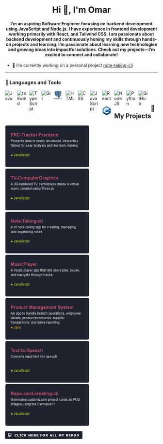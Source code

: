 <h1 align="center">Hi 👋, I'm Omar</h1>
<h4 align="center">I’m an aspiring Software Engineer focusing on backend development using JavaScript and Node.js. I have experience in frontend development working primarily with React, and Tailwind CSS. I am passionate about backend development and continuously honing my skills through hands-on projects and learning. I’m passionate about learning new technologies and growing ideas into impactful solutions. Check out my projects—I’m excited to connect and collaborate!</h4>

- 🔭 I’m currently working on a personal project [note-taking-cli](https://github.com/Omar6624/note-taking-cli)

---

### 🧰 Languages and Tools

<img align="left" alt="Java" width="30px" style="padding-right:10px;" src="https://cdn.jsdelivr.net/gh/devicons/devicon/icons/java/java-original.svg"/>
<img align="left" alt="tailwind" width="30px" style="padding-right:10px;" src="https://www.vectorlogo.zone/logos/tailwindcss/tailwindcss-icon.svg" />
<img align="left" alt="TypeScript" width="30px" style="padding-right:10px;" src="https://cdn.jsdelivr.net/gh/devicons/devicon/icons/typescript/typescript-plain.svg" />
<img align="left" alt="Git" width="30px" style="padding-right:10px;" src="https://cdn.jsdelivr.net/gh/devicons/devicon/icons/git/git-original.svg" />
<img align="left" alt="postgressql" width="30px" style="padding-right:10px;" src="https://raw.githubusercontent.com/devicons/devicon/master/icons/postgresql/postgresql-original-wordmark.svg" />
<img align="left" alt="HTML" width="30px" style="padding-right:10px;" src="https://cdn.jsdelivr.net/gh/devicons/devicon/icons/html5/html5-plain.svg" />
<img align="left" alt="CSS" width="30px" style="padding-right:10px;" src="https://cdn.jsdelivr.net/gh/devicons/devicon/icons/css3/css3-plain.svg" />
<img align="left" alt="JavaScript" width="30px" style="padding-right:10px;" src="https://cdn.jsdelivr.net/gh/devicons/devicon/icons/javascript/javascript-plain.svg" />
<img align="left" alt="React" width="30px" style="padding-right:10px;" src="https://cdn.jsdelivr.net/gh/devicons/devicon/icons/react/react-original.svg" />
<img align="left" alt="NodeJS" width="30px" style="padding-right:10px;" src="https://cdn.jsdelivr.net/gh/devicons/devicon/icons/nodejs/nodejs-original.svg" />
<img align="left" alt="Python" width="30px" style="padding-right:10px;" src="https://cdn.jsdelivr.net/gh/devicons/devicon/icons/python/python-plain.svg" />
<img align="left" alt="GitHub" width="30px" style="padding-right:10px;" src="https://cdn.jsdelivr.net/gh/devicons/devicon/icons/github/github-original.svg" />
<img align="left" alt="cpp" width="30px" style="padding-right:10px;" src="https://raw.githubusercontent.com/devicons/devicon/master/icons/cplusplus/cplusplus-original.svg" />
<br />

<summary><h2>📘 My Projects</h2></summary>

  <!-- Repo info cards - https://github.com/anuraghazra/github-readme-stats -->
  <!-- Small repo cards (fork) - https://github.com/DenverCoder1/github-readme-stats -->
<p align="left">
<a href="https://github.com/Omar6624/FRC-Frontend"><img width="278" src="images\FRC-Tracker-Frontend.png" alt="FRC-Tracker-Frontend.png" style="border-radius: 8px"></a>
<a href="https://github.com/Omar6624/TV-ComputerGraphics"><img width="278" src="images\TV-ComputerGraphics.png" alt="TV-ComputerGraphics.png"style="border-radius: 8px"></a>
<a href="https://github.com/Omar6624/note-taking-cli"><img width="278" src="images\Note-Taking-cli.png" alt="Note-Taking-cli.png"style="border-radius: 8px"></a>
<a href="https://github.com/Omar6624/MusicPlayer"><img width="278" src="images\MusicPlayer.png" alt="MusicPlayer.png"style="border-radius: 8px"></a>
<a href="https://github.com/Omar6624/Product-management-system"><img width="278" src="images\Product Management System.png" alt="Product-management-system.png"style="border-radius: 8px"></a>
<a href="https://github.com/Omar6624/Text-to-speach"><img width="278" src="images\Text-to-Speach.png" alt="Text-to-speach.png"style="border-radius: 8px"></a>
<a href="https://github.com/Omar6624/git-repo-card-create"><img width="278" src="images\Repo-card-creating-cli.png" alt="Repo-card-creating-cli.png"style="border-radius: 8px"></a>

<a href="https://github.com/Omar6624?tab=repositories"><img alt="All Repositories" title="All Repositories" src="images\allrepo.png" style="border-radius: 2px" ></a>
